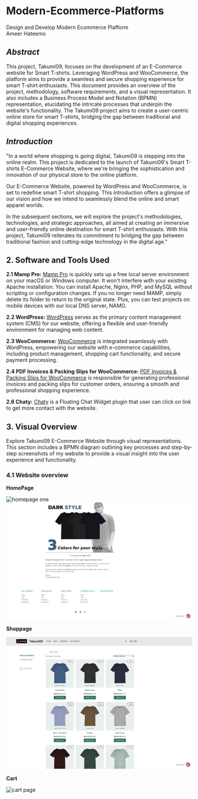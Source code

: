 # Modern-Ecommerce-Platforms
Design and Develop Modern Ecommerce Plafform </br>
Ameer Hateemo

## *Abstract*
This project, Takumi09, focuses on the development of an E-Commerce website for Smart T-shirts. Leveraging WordPress and WooCommerce, the platform aims to provide a seamless and secure shopping experience for smart T-shirt enthusiasts. This document provides an overview of the project, methodology, software requirements, and a visual representation. It also includes a Business Process Model and Notation (BPMN) representation, elucidating the intricate processes that underpin the website's functionality. The Takumi09 project aims to create a user-centric online store for smart T-shirts, bridging the gap between traditional and digital shopping experiences.

## *Introduction*
"In a world where shopping is going digital, Takumi09 is stepping into the online realm. This project is dedicated to the launch of Takumi09's Smart T-shirts E-Commerce Website, where we're bringing the sophistication and innovation of our physical store to the online platform.

Our E-Commerce Website, powered by WordPress and WooCommerce, is set to redefine smart T-shirt shopping. This introduction offers a glimpse of our vision and how we intend to seamlessly blend the online and smart apparel worlds.

In the subsequent sections, we will explore the project's methodologies, technologies, and strategic approaches, all aimed at creating an immersive and user-friendly online destination for smart T-shirt enthusiasts. With this project, Takumi09 reiterates its commitment to bridging the gap between traditional fashion and cutting-edge technology in the digital age."

## 2. Software and Tools Used
**2.1 Mamp Pro:** [Mamp Pro](https://www.mamp.info/en/mamp-pro/mac/) is quickly sets up a free local server environment on your macOS or Windows computer. It won't interfere with your existing Apache installation. You can install Apache, Nginx, PHP, and MySQL without scripting or configuration changes. If you no longer need MAMP, simply delete its folder to return to the original state. Plus, you can test projects on mobile devices with our local DNS server, NAMO.

**2.2 WordPress:** [WordPress](https://th.wordpress.org/) serves as the primary content management system (CMS) for our website, offering a flexible and user-friendly environment for managing web content.

**2.3 WooCommerce:** [WooCommerce](https://woocommerce.com/) is integrated seamlessly with WordPress, empowering our website with e-commerce capabilities, including product management, shopping cart functionality, and secure payment processing.

**2.4 PDF Invoices & Packing Slips for WooCommerce:** [PDF Invoices & Packing Slips for WooCommerce](https://wordpress.org/plugins/woocommerce-pdf-invoices-packing-slips/) is responsible for generating professional invoices and packing slips for customer orders, ensuring a smooth and professional shopping experience.

**2.6 Chaty:** [Chaty](https://wordpress.org/plugins/chaty/") is a Floating Chat Widget plugin that user can click on link to get more contact with the website.

## 3. Visual Overview
Explore Takumi09 E-Commerce Website through visual representations. This section includes a BPMN diagram outlining key processes and step-by-step screenshots of my website to provide a visual insight into the user experience and functionality.

### 4.1 Website overview
**HomePage**

![homepage one](img/Homepage1.png)
![homepage two](img/Homepage2.png)

**Shoppage**

![shop page](img/Shoppage.png)

**Cart**

![cart page](img/Cart1.png)
